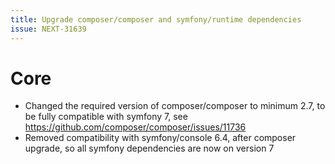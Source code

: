 ```yaml
---
title: Upgrade composer/composer and symfony/runtime dependencies
issue: NEXT-31639
---
```


# Core
* Changed the required version of composer/composer to minimum 2.7, to be fully compatible with symfony 7, see https://github.com/composer/composer/issues/11736
* Removed compatibility with symfony/console 6.4, after composer upgrade, so all symfony dependencies are now on version 7
